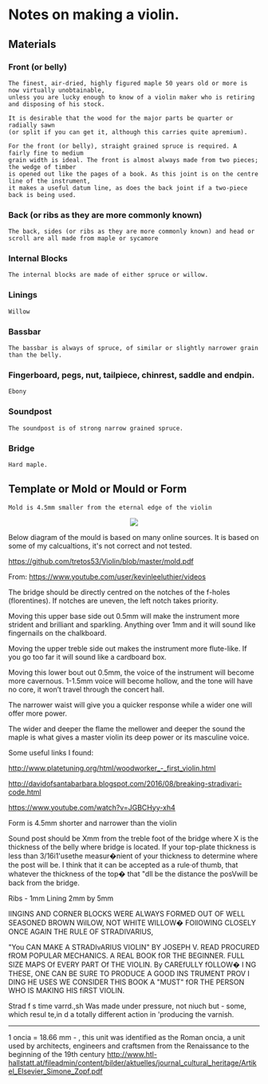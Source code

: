 # Notes on making a violin.

## Materials

### Front (or belly)

```
The finest, air-dried, highly figured maple 50 years old or more is now virtually unobtainable, 
unless you are lucky enough to know of a violin maker who is retiring and disposing of his stock.

It is desirable that the wood for the major parts be quarter or radially sawn 
(or split if you can get it, although this carries quite apremium).

For the front (or belly), straight grained spruce is required. A fairly fine to medium 
grain width is ideal. The front is almost always made from two pieces; the wedge of timber 
is opened out like the pages of a book. As this joint is on the centre line of the instrument, 
it makes a useful datum line, as does the back joint if a two-piece back is being used.
```

### Back (or ribs as they are more commonly known)

```
The back, sides (or ribs as they are more commonly known) and head or scroll are all made from maple or sycamore
```

### Internal Blocks

```
The internal blocks are made of either spruce or willow.
```

### Linings

```
Willow
```

### Bassbar

```
The bassbar is always of spruce, of similar or slightly narrower grain than the belly.
```

### Fingerboard, pegs, nut, tailpiece, chinrest, saddle and endpin.

```
Ebony
```

### Soundpost

```
The soundpost is of strong narrow grained spruce.
```

### Bridge

```
Hard maple. 
```

## Template or Mold or Mould or Form

```
Mold is 4.5mm smaller from the eternal edge of the violin
```
<p align="center">
  <img src="https://github.com/tretos53/Violin/raw/master/images/Edge_dimensions_violin2.JPG">
</p>










Below diagram of the mould is based on many online sources. It is based on some of my calcualtions, it's not correct and not tested.

https://github.com/tretos53/Violin/blob/master/mold.pdf

From: https://www.youtube.com/user/kevinleeluthier/videos

The bridge should be directly centred on the notches of the f-holes (florentines). If notches are uneven, the left notch takes priority.

Moving this upper base side out 0.5mm will make the instrument more strident and brilliant and sparkling. Anything over 1mm and it will sound like fingernails on the chalkboard.

Moving the upper treble side out makes the instrument more flute-like. If you 
go too far it will sound like a cardboard box.

Moving this lower bout out 0.5mm, the voice of the instrument will become more cavernous.
1-1.5mm voice will become hollow, and the tone will have no core, it won’t travel through the concert hall.

The narrower waist will give you a quicker response while a wider one will offer more power.

The wider and deeper the flame the mellower and deeper the sound the maple is what gives a master violin its deep power or its masculine voice.


Some useful links I found:

http://www.platetuning.org/html/woodworker_-_first_violin.html

http://davidofsantabarbara.blogspot.com/2016/08/breaking-stradivari-code.html

https://www.youtube.com/watch?v=JGBCHyy-xh4

Form is 4.5mm shorter and narrower than the violin

Sound post should be Xmm from the treble foot of the bridge where X is the thickness of the belly where bridge is located.
If your top-plate thickness is less than 3/16i1'usethe measur�nient of your
thickness to determine where the post will be. I think that it can be accepted as a
rule·of thumb, that whatever the thickness of the top� that "dll be the distance the
posVwill be back from the bridge. 

Ribs - 1mm
Lining 2mm by 5mm

lINGINS AND CORNER BLOCKS WERE ALWAYS FORMED OUT OF WELL SEASONED BROWN WilLOW, NOT WHITE
WILLOW� FOllOWING CLOSELY ONCE AGAIN THE RULE OF STRADIVARIUS, 

"You CAN MAKE A STRADIvARIUS VIOLIN" BY JOSEPH V. READ PROCURED fROM POPULAR MECHANICS.
A REAL BOOK fOR THE BEGINNER. FULL SIZE MAPS Of EVERY PART Of THE VIOLIN.
By CAREfULLY fOLLOW� I NG THESE, ONE CAN BE SURE TO PRODUCE A GOOD INS TRUMENT PROV I DING HE USES
WE CONSIDER THIS BOOK A "MUST" fOR THE PERSON WHO IS MAKING HIS fiRST VIOLIN. 

Strad f s time varrd.,sh Was made under pressure, not niuch but - some, which resul te,in d
a totally different action in 'producing the varnish.


--------------------------------------
1 oncia = 18.66 mm - , this unit was identified as
the Roman oncia, a unit used by architects, engineers and craftsmen
from the Renaissance to the beginning of the 19th century
http://www.htl-hallstatt.at/fileadmin/content/bilder/aktuelles/journal_cultural_heritage/Artikel_Elsevier_Simone_Zopf.pdf

